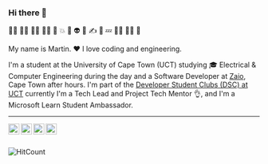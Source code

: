 ### Hi there 👋

<!--
**nkosinathintuli/nkosinathintuli** is a ✨ _special_ ✨ repository because its `README.md` (this file) appears on your GitHub profile. 
**My name is Nkosinathi my friends call me Martin. I love coding and engineering, I enjoy breaking and playing with stuff and puzzles 
Here are some ideas to get you started:

- 🔭 I’m currently working on ...
- 🌱 I’m currently learning ...
- 👯 I’m looking to collaborate on ...
- 🤔 I’m looking for help with ...
- 💬 Ask me about ...
- 📫 How to reach me: ...
- 😄 Pronouns: ...
- ⚡ Fun fact: ...
- 🎓
-->
👨‍💻 🧑‍💼 🧑‍🔬 👨‍🎓 💯 💥 🤖 👽 🤳 ✍ 🙌 💤 👨‍🎨 🧑‍✈️ 🦄

My name is Martin. ❤️ I love coding and engineering.

I'm a  student at the University of Cape Town (UCT) studying 🎓 Electrical & Computer Engineering during the day and a Software Developer at [Zaio](https://www.zaio.io/), Cape Town after hours. I'm part of the [Developer Student Clubs (DSC) at UCT](https://www.linkedin.com/company/dscuct/) currently I'm a Tech Lead and Project Tech Mentor 👌, and I'm a Microsoft Learn Student Ambassador. 

---
<a href="https://www.linkedin.com/in/nksnthntl/">
  <img align="left" alt="Linkedin" width="22px" src="https://cdn.jsdelivr.net/npm/simple-icons@v3/icons/linkedin.svg" />
</a>
<a href="https://www.instagram.com/nksnthntl/">
  <img align="left" alt="Instagram" width="22px" src="https://cdn.jsdelivr.net/npm/simple-icons@v3/icons/instagram.svg" />
</a>
<a href="https://www.twitter.com/nksnthntl/">
  <img align="left" alt="Twitter" width="22px" src="https://cdn.jsdelivr.net/npm/simple-icons@v3/icons/twitter.svg" />
</a>
<a href="https://www.facebook.com/nksnthntl/">
  <img align="left" alt="Facebook" width="22px" src="https://cdn.jsdelivr.net/npm/simple-icons@v3/icons/facebook.svg" />
</a>
<!--
<a href="https://www.instagram.com/nksnthntl/">
  <img align="left" alt="Instagram" width="22px" src="https://cdn.jsdelivr.net/npm/simple-icons@v3/icons/instagram.svg" />
</a>
-->

<br>
<br>


![HitCount](http://hits.dwyl.com/nksinathintuli/nkosinathintuli.svg)
